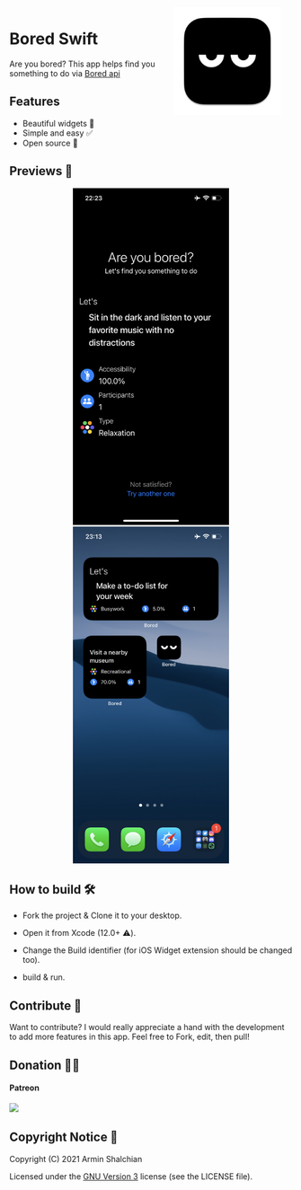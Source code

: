 <img src="Shared/Assets.xcassets/AppIcon.appiconset/icon_512x512@2x.png" width="192" align="right" hspace="20" />

Bored Swift
======

Are you bored? This app helps find you something to do via [Bored api](https://www.boredapi.com/)



## Features
- Beautiful widgets 📅
- Simple and easy ✅
- Open source 📱


## Previews 📱

<p align="center">
<img src="Preview/preview_1.PNG" height="600"/>
<img src="Preview/preview_2.PNG" height="600"/>



## How to build 🛠

- Fork the project & Clone it to your desktop.

- Open it from Xcode (12.0+ ⚠️).

- Change  the Build identifier (for iOS Widget extension should be changed too).

- build & run.



## Contribute 🧩

Want to contribute? I would really appreciate a hand with the development to add more features in this app.
Feel free to Fork, edit, then pull!


## Donation ✌🏻

#### Patreon

<a href="https://www.patreon.com/shalchian">
    <img src="https://c5.patreon.com/external/logo/become_a_patron_button@2x.png" width="160">
</a>


## Copyright Notice 📝

Copyright (C) 2021 Armin Shalchian

Licensed under the [GNU Version 3](https://www.gnu.org/licenses/gpl-3.0.en.html) license (see the LICENSE file).
